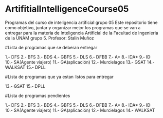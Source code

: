 # ArtifitialIntelligenceCourse05
Programas del curso de inteligencia artificial grupo 05
Este repositorio tiene como objetivo, juntar y organizar mejor los programas que se van a entregar para la materia de Inteligencia Artificial de la Facultad de Ingenieria de la UNAM grupo 5. Profesor: Stalin Muñoz

#Lista de programas que se deberan entregar

1.-  DFS
2.-  BFS
3.-  BDS
4.-  GBFS
5.-  DLS
6.-  DFBB
7.-  A*
8.-  IDA*
9.-  ID
10.- SA(Agente viajero)
11.- GA(aplicación)
12.- Murcielagos
13.- GSAT
14.- WALKSAT
15.- DPLL

#Lista de programas que ya estan listos para entregar

13.- GSAT
15.- DPLL

#Lista de programas pendientes

1.-  DFS
2.-  BFS
3.-  BDS
4.-  GBFS
5.-  DLS
6.-  DFBB
7.-  A*
8.-  IDA*
9.-  ID
10.- SA(Agente viajero)
11.- GA(aplicación)
12.- Murcielagos
14.- WALKSAT
